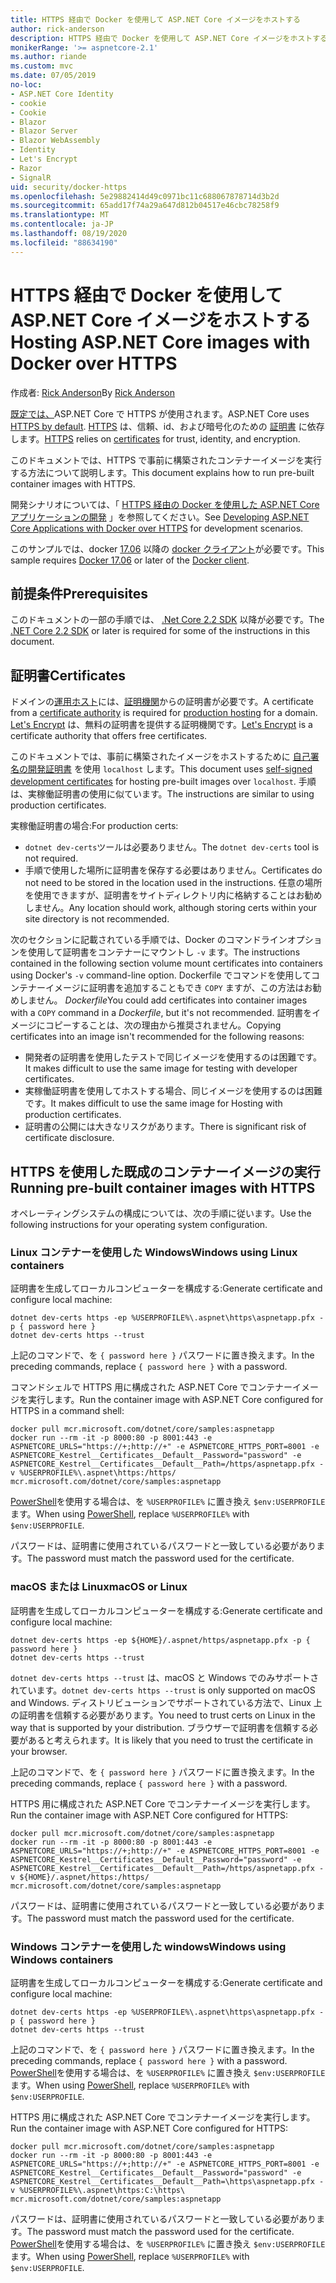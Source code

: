 ```yaml
---
title: HTTPS 経由で Docker を使用して ASP.NET Core イメージをホストする
author: rick-anderson
description: HTTPS 経由で Docker を使用して ASP.NET Core イメージをホストする方法について説明します。
monikerRange: '>= aspnetcore-2.1'
ms.author: riande
ms.custom: mvc
ms.date: 07/05/2019
no-loc:
- ASP.NET Core Identity
- cookie
- Cookie
- Blazor
- Blazor Server
- Blazor WebAssembly
- Identity
- Let's Encrypt
- Razor
- SignalR
uid: security/docker-https
ms.openlocfilehash: 5e29882414d49c0971bc11c688067878714d3b2d
ms.sourcegitcommit: 65add17f74a29a647d812b04517e46cbc78258f9
ms.translationtype: MT
ms.contentlocale: ja-JP
ms.lasthandoff: 08/19/2020
ms.locfileid: "88634190"
---
```

# <a name="hosting-aspnet-core-images-with-docker-over-https"></a><span data-ttu-id="c0860-103">HTTPS 経由で Docker を使用して ASP.NET Core イメージをホストする</span><span class="sxs-lookup"><span data-stu-id="c0860-103">Hosting ASP.NET Core images with Docker over HTTPS</span></span>

<span data-ttu-id="c0860-104">作成者: [Rick Anderson](https://twitter.com/RickAndMSFT)</span><span class="sxs-lookup"><span data-stu-id="c0860-104">By [Rick Anderson](https://twitter.com/RickAndMSFT)</span></span>

<span data-ttu-id="c0860-105">[既定では、](/aspnet/core/security/enforcing-ssl)ASP.NET Core で HTTPS が使用されます。</span><span class="sxs-lookup"><span data-stu-id="c0860-105">ASP.NET Core uses [HTTPS by default](/aspnet/core/security/enforcing-ssl).</span></span> <span data-ttu-id="c0860-106">[HTTPS](https://en.wikipedia.org/wiki/HTTPS) は、信頼、id、および暗号化のための [証明書](https://en.wikipedia.org/wiki/Public_key_certificate) に依存します。</span><span class="sxs-lookup"><span data-stu-id="c0860-106">[HTTPS](https://en.wikipedia.org/wiki/HTTPS) relies on [certificates](https://en.wikipedia.org/wiki/Public_key_certificate) for trust, identity, and encryption.</span></span>

<span data-ttu-id="c0860-107">このドキュメントでは、HTTPS で事前に構築されたコンテナーイメージを実行する方法について説明します。</span><span class="sxs-lookup"><span data-stu-id="c0860-107">This document explains how to run pre-built container images with HTTPS.</span></span>

<span data-ttu-id="c0860-108">開発シナリオについては、「 [HTTPS 経由の Docker を使用した ASP.NET Core アプリケーションの開発](https://github.com/dotnet/dotnet-docker/blob/master/samples/run-aspnetcore-https-development.md) 」を参照してください。</span><span class="sxs-lookup"><span data-stu-id="c0860-108">See [Developing ASP.NET Core Applications with Docker over HTTPS](https://github.com/dotnet/dotnet-docker/blob/master/samples/run-aspnetcore-https-development.md) for development scenarios.</span></span>

<span data-ttu-id="c0860-109">このサンプルでは、docker [17.06](https://docs.docker.com/release-notes/docker-ce) 以降の [docker クライアント](https://www.docker.com/products/docker)が必要です。</span><span class="sxs-lookup"><span data-stu-id="c0860-109">This sample requires [Docker 17.06](https://docs.docker.com/release-notes/docker-ce) or later of the [Docker client](https://www.docker.com/products/docker).</span></span>

## <a name="prerequisites"></a><span data-ttu-id="c0860-110">前提条件</span><span class="sxs-lookup"><span data-stu-id="c0860-110">Prerequisites</span></span>

<span data-ttu-id="c0860-111">このドキュメントの一部の手順では、 [.Net Core 2.2 SDK](https://dotnet.microsoft.com/download) 以降が必要です。</span><span class="sxs-lookup"><span data-stu-id="c0860-111">The [.NET Core 2.2 SDK](https://dotnet.microsoft.com/download) or later is required for some of the instructions in this document.</span></span>

## <a name="certificates"></a><span data-ttu-id="c0860-112">証明書</span><span class="sxs-lookup"><span data-stu-id="c0860-112">Certificates</span></span>

<span data-ttu-id="c0860-113">ドメインの[運用ホスト](https://blogs.msdn.microsoft.com/webdev/2017/11/29/configuring-https-in-asp-net-core-across-different-platforms/)には、[証明機関](https://wikipedia.org/wiki/Certificate_authority)からの証明書が必要です。</span><span class="sxs-lookup"><span data-stu-id="c0860-113">A certificate from a [certificate authority](https://wikipedia.org/wiki/Certificate_authority) is required for [production hosting](https://blogs.msdn.microsoft.com/webdev/2017/11/29/configuring-https-in-asp-net-core-across-different-platforms/) for a domain.</span></span> <span data-ttu-id="c0860-114">[Let's Encrypt](https://letsencrypt.org/) は、無料の証明書を提供する証明機関です。</span><span class="sxs-lookup"><span data-stu-id="c0860-114">[Let's Encrypt](https://letsencrypt.org/) is a certificate authority that offers free certificates.</span></span>

<span data-ttu-id="c0860-115">このドキュメントでは、事前に構築されたイメージをホストするために [自己署名の開発証明書](https://en.wikipedia.org/wiki/Self-signed_certificate) を使用 `localhost` します。</span><span class="sxs-lookup"><span data-stu-id="c0860-115">This document uses [self-signed development certificates](https://en.wikipedia.org/wiki/Self-signed_certificate) for hosting pre-built images over `localhost`.</span></span> <span data-ttu-id="c0860-116">手順は、実稼働証明書の使用に似ています。</span><span class="sxs-lookup"><span data-stu-id="c0860-116">The instructions are similar to using production certificates.</span></span>

<span data-ttu-id="c0860-117">実稼働証明書の場合:</span><span class="sxs-lookup"><span data-stu-id="c0860-117">For production certs:</span></span>

* <span data-ttu-id="c0860-118">`dotnet dev-certs`ツールは必要ありません。</span><span class="sxs-lookup"><span data-stu-id="c0860-118">The `dotnet dev-certs` tool is not required.</span></span>
* <span data-ttu-id="c0860-119">手順で使用した場所に証明書を保存する必要はありません。</span><span class="sxs-lookup"><span data-stu-id="c0860-119">Certificates do not need to be stored in the location used in the instructions.</span></span> <span data-ttu-id="c0860-120">任意の場所を使用できますが、証明書をサイトディレクトリ内に格納することはお勧めしません。</span><span class="sxs-lookup"><span data-stu-id="c0860-120">Any location should work, although storing certs within your site directory is not recommended.</span></span>

<span data-ttu-id="c0860-121">次のセクションに記載されている手順では、Docker のコマンドラインオプションを使用して証明書をコンテナーにマウントし `-v` ます。</span><span class="sxs-lookup"><span data-stu-id="c0860-121">The instructions contained in the following section volume mount certificates into containers using Docker's `-v` command-line option.</span></span> <span data-ttu-id="c0860-122">Dockerfile でコマンドを使用してコンテナーイメージに証明書を追加することもでき `COPY` ますが、この方法はお勧めしません。 *Dockerfile*</span><span class="sxs-lookup"><span data-stu-id="c0860-122">You could add certificates into container images with a `COPY` command in a *Dockerfile*, but it's not recommended.</span></span> <span data-ttu-id="c0860-123">証明書をイメージにコピーすることは、次の理由から推奨されません。</span><span class="sxs-lookup"><span data-stu-id="c0860-123">Copying certificates into an image isn't recommended for the following reasons:</span></span>

* <span data-ttu-id="c0860-124">開発者の証明書を使用したテストで同じイメージを使用するのは困難です。</span><span class="sxs-lookup"><span data-stu-id="c0860-124">It makes difficult to use the same image for testing with developer certificates.</span></span>
* <span data-ttu-id="c0860-125">実稼働証明書を使用してホストする場合、同じイメージを使用するのは困難です。</span><span class="sxs-lookup"><span data-stu-id="c0860-125">It makes difficult to use the same image for Hosting with production certificates.</span></span>
* <span data-ttu-id="c0860-126">証明書の公開には大きなリスクがあります。</span><span class="sxs-lookup"><span data-stu-id="c0860-126">There is significant risk of certificate disclosure.</span></span>

## <a name="running-pre-built-container-images-with-https"></a><span data-ttu-id="c0860-127">HTTPS を使用した既成のコンテナーイメージの実行</span><span class="sxs-lookup"><span data-stu-id="c0860-127">Running pre-built container images with HTTPS</span></span>

<span data-ttu-id="c0860-128">オペレーティングシステムの構成については、次の手順に従います。</span><span class="sxs-lookup"><span data-stu-id="c0860-128">Use the following instructions for your operating system configuration.</span></span>

### <a name="windows-using-linux-containers"></a><span data-ttu-id="c0860-129">Linux コンテナーを使用した Windows</span><span class="sxs-lookup"><span data-stu-id="c0860-129">Windows using Linux containers</span></span>

<span data-ttu-id="c0860-130">証明書を生成してローカルコンピューターを構成する:</span><span class="sxs-lookup"><span data-stu-id="c0860-130">Generate certificate and configure local machine:</span></span>

```dotnetcli
dotnet dev-certs https -ep %USERPROFILE%\.aspnet\https\aspnetapp.pfx -p { password here }
dotnet dev-certs https --trust
```

<span data-ttu-id="c0860-131">上記のコマンドで、を `{ password here }` パスワードに置き換えます。</span><span class="sxs-lookup"><span data-stu-id="c0860-131">In the preceding commands, replace `{ password here }` with a password.</span></span>

<span data-ttu-id="c0860-132">コマンドシェルで HTTPS 用に構成された ASP.NET Core でコンテナーイメージを実行します。</span><span class="sxs-lookup"><span data-stu-id="c0860-132">Run the container image with ASP.NET Core configured for HTTPS in a command shell:</span></span>

```console
docker pull mcr.microsoft.com/dotnet/core/samples:aspnetapp
docker run --rm -it -p 8000:80 -p 8001:443 -e ASPNETCORE_URLS="https://+;http://+" -e ASPNETCORE_HTTPS_PORT=8001 -e ASPNETCORE_Kestrel__Certificates__Default__Password="password" -e ASPNETCORE_Kestrel__Certificates__Default__Path=/https/aspnetapp.pfx -v %USERPROFILE%\.aspnet\https:/https/ mcr.microsoft.com/dotnet/core/samples:aspnetapp
```

<span data-ttu-id="c0860-133">[PowerShell](/powershell/scripting/overview)を使用する場合は、を `%USERPROFILE%` に置き換え `$env:USERPROFILE` ます。</span><span class="sxs-lookup"><span data-stu-id="c0860-133">When using [PowerShell](/powershell/scripting/overview), replace `%USERPROFILE%` with `$env:USERPROFILE`.</span></span>

<span data-ttu-id="c0860-134">パスワードは、証明書に使用されているパスワードと一致している必要があります。</span><span class="sxs-lookup"><span data-stu-id="c0860-134">The password must match the password used for the certificate.</span></span>

### <a name="macos-or-linux"></a><span data-ttu-id="c0860-135">macOS または Linux</span><span class="sxs-lookup"><span data-stu-id="c0860-135">macOS or Linux</span></span>

<span data-ttu-id="c0860-136">証明書を生成してローカルコンピューターを構成する:</span><span class="sxs-lookup"><span data-stu-id="c0860-136">Generate certificate and configure local machine:</span></span>

```dotnetcli
dotnet dev-certs https -ep ${HOME}/.aspnet/https/aspnetapp.pfx -p { password here }
dotnet dev-certs https --trust
```

<span data-ttu-id="c0860-137">`dotnet dev-certs https --trust` は、macOS と Windows でのみサポートされています。</span><span class="sxs-lookup"><span data-stu-id="c0860-137">`dotnet dev-certs https --trust` is only supported on macOS and Windows.</span></span> <span data-ttu-id="c0860-138">ディストリビューションでサポートされている方法で、Linux 上の証明書を信頼する必要があります。</span><span class="sxs-lookup"><span data-stu-id="c0860-138">You need to trust certs on Linux in the way that is supported by your distribution.</span></span> <span data-ttu-id="c0860-139">ブラウザーで証明書を信頼する必要があると考えられます。</span><span class="sxs-lookup"><span data-stu-id="c0860-139">It is likely that you need to trust the certificate in your browser.</span></span>

<span data-ttu-id="c0860-140">上記のコマンドで、を `{ password here }` パスワードに置き換えます。</span><span class="sxs-lookup"><span data-stu-id="c0860-140">In the preceding commands, replace `{ password here }` with a password.</span></span>

<span data-ttu-id="c0860-141">HTTPS 用に構成された ASP.NET Core でコンテナーイメージを実行します。</span><span class="sxs-lookup"><span data-stu-id="c0860-141">Run the container image with ASP.NET Core configured for HTTPS:</span></span>

```console
docker pull mcr.microsoft.com/dotnet/core/samples:aspnetapp
docker run --rm -it -p 8000:80 -p 8001:443 -e ASPNETCORE_URLS="https://+;http://+" -e ASPNETCORE_HTTPS_PORT=8001 -e ASPNETCORE_Kestrel__Certificates__Default__Password="password" -e ASPNETCORE_Kestrel__Certificates__Default__Path=/https/aspnetapp.pfx -v ${HOME}/.aspnet/https:/https/ mcr.microsoft.com/dotnet/core/samples:aspnetapp
```

<span data-ttu-id="c0860-142">パスワードは、証明書に使用されているパスワードと一致している必要があります。</span><span class="sxs-lookup"><span data-stu-id="c0860-142">The password must match the password used for the certificate.</span></span>

### <a name="windows-using-windows-containers"></a><span data-ttu-id="c0860-143">Windows コンテナーを使用した windows</span><span class="sxs-lookup"><span data-stu-id="c0860-143">Windows using Windows containers</span></span>

<span data-ttu-id="c0860-144">証明書を生成してローカルコンピューターを構成する:</span><span class="sxs-lookup"><span data-stu-id="c0860-144">Generate certificate and configure local machine:</span></span>

```dotnetcli
dotnet dev-certs https -ep %USERPROFILE%\.aspnet\https\aspnetapp.pfx -p { password here }
dotnet dev-certs https --trust
```

<span data-ttu-id="c0860-145">上記のコマンドで、を `{ password here }` パスワードに置き換えます。</span><span class="sxs-lookup"><span data-stu-id="c0860-145">In the preceding commands, replace `{ password here }` with a password.</span></span> <span data-ttu-id="c0860-146">[PowerShell](/powershell/scripting/overview)を使用する場合は、を `%USERPROFILE%` に置き換え `$env:USERPROFILE` ます。</span><span class="sxs-lookup"><span data-stu-id="c0860-146">When using [PowerShell](/powershell/scripting/overview), replace `%USERPROFILE%` with `$env:USERPROFILE`.</span></span>

<span data-ttu-id="c0860-147">HTTPS 用に構成された ASP.NET Core でコンテナーイメージを実行します。</span><span class="sxs-lookup"><span data-stu-id="c0860-147">Run the container image with ASP.NET Core configured for HTTPS:</span></span>

```console
docker pull mcr.microsoft.com/dotnet/core/samples:aspnetapp
docker run --rm -it -p 8000:80 -p 8001:443 -e ASPNETCORE_URLS="https://+;http://+" -e ASPNETCORE_HTTPS_PORT=8001 -e ASPNETCORE_Kestrel__Certificates__Default__Password="password" -e ASPNETCORE_Kestrel__Certificates__Default__Path=\https\aspnetapp.pfx -v %USERPROFILE%\.aspnet\https:C:\https\ mcr.microsoft.com/dotnet/core/samples:aspnetapp
```

<span data-ttu-id="c0860-148">パスワードは、証明書に使用されているパスワードと一致している必要があります。</span><span class="sxs-lookup"><span data-stu-id="c0860-148">The password must match the password used for the certificate.</span></span> <span data-ttu-id="c0860-149">[PowerShell](/powershell/scripting/overview)を使用する場合は、を `%USERPROFILE%` に置き換え `$env:USERPROFILE` ます。</span><span class="sxs-lookup"><span data-stu-id="c0860-149">When using [PowerShell](/powershell/scripting/overview), replace `%USERPROFILE%` with `$env:USERPROFILE`.</span></span>
